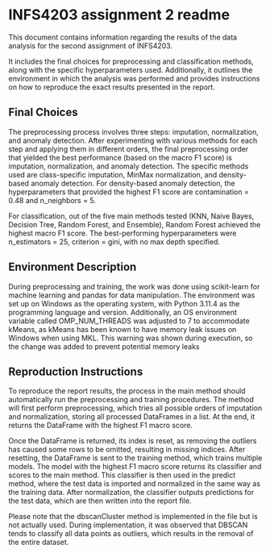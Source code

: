 # INFS4203 assignment 2 readme
This document contains information regarding the results of the data analysis for the second assignment of INFS4203.

It includes the final choices for preprocessing and classification methods, along with the specific hyperparameters used. Additionally, it outlines the environment in which the analysis was performed and provides instructions on how to reproduce the exact results presented in the report.
## Final Choices
The preprocessing process involves three steps: imputation, normalization, and anomaly detection. After experimenting with various methods for each step and applying them in different orders, the final preprocessing order that yielded the best performance (based on the macro F1 score) is imputation, normalization, and anomaly detection. The specific methods used are class-specific imputation, MinMax normalization, and density-based anomaly detection. For density-based anomaly detection, the hyperparameters that provided the highest F1 score are contamination = 0.48 and n_neighbors = 5.

For classification, out of the five main methods tested (KNN, Naive Bayes, Decision Tree, Random Forest, and Ensemble), Random Forest achieved the highest macro F1 score. The best-performing hyperparameters were n_estimators = 25, criterion = gini, with no max depth specified.

## Environment Description
During preprocessing and training, the work was done using scikit-learn for machine learning and pandas for data manipulation. The environment was set up on Windows as the operating system, with Python 3.11.4 as the programming language and version. Additionally, an OS environment variable called OMP_NUM_THREADS was adjusted to 7 to accommodate kMeans, as kMeans has been known to have memory leak issues on Windows when using MKL. This warning was shown during execution, so the change was added to prevent potential memory leaks
## Reproduction Instructions
To reproduce the report results, the process in the main method should automatically run the preprocessing and training procedures. The method will first perform preprocessing, which tries all possible orders of imputation and normalization, storing all processed DataFrames in a list. At the end, it returns the DataFrame with the highest F1 macro score.

Once the DataFrame is returned, its index is reset, as removing the outliers has caused some rows to be omitted, resulting in missing indices. After resetting, the DataFrame is sent to the training method, which trains multiple models. The model with the highest F1 macro score returns its classifier and scores to the main method. This classifier is then used in the predict method, where the test data is imported and normalized in the same way as the training data. After normalization, the classifier outputs predictions for the test data, which are then written into the report file.

Please note that the dbscanCluster method is implemented in the file but is not actually used. During implementation, it was observed that DBSCAN tends to classify all data points as outliers, which results in the removal of the entire dataset.
